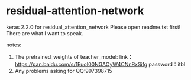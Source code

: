 # residual-attention-network
keras 2.2.0 for residual_attention_network
Please open readme.txt first! There are what I want to speak.

notes:
1. The pretrained_weights of teacher_model: link：https://pan.baidu.com/s/1EuoI00NGAOyW4CNnRxSifg password：itbl
2. Any problems asking for QQ:997398715
